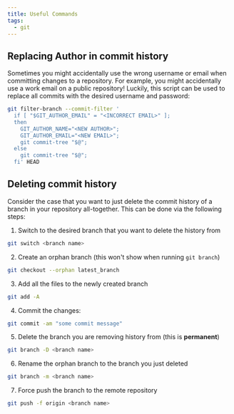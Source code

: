```yaml
---
title: Useful Commands
tags:
  - git
---
```

## Replacing Author in commit history

Sometimes you might accidentally use the wrong username or email when committing changes to a repository. For example, you might accidentally use a work email on a public repository!
Luckily, this script can be used to replace all commits with the desired username and password:

```bash
git filter-branch --commit-filter '
  if [ "$GIT_AUTHOR_EMAIL" = "<INCORRECT EMAIL>" ];
  then
    GIT_AUTHOR_NAME="<NEW AUTHOR>";
    GIT_AUTHOR_EMAIL="<NEW EMAIL>";
    git commit-tree "$@";
  else
    git commit-tree "$@";
  fi' HEAD
```

## Deleting commit history
Consider the case that you want to just delete the commit history of a branch in your repository all-together. This can be done via the following steps:

1. Switch to the desired branch that you want to delete the history from
```bash
git switch <branch name>
```
2. Create an orphan branch (this won't show when running `git branch`)
```bash
git checkout --orphan latest_branch
```
3. Add all the files to the newly created branch
```bash
git add -A
```
4. Commit the changes:
```bash
git commit -am "some commit message"
```
5. Delete the branch you are removing history from (this is **permanent**)
```bash
git branch -D <branch name>
```
6. Rename the orphan branch to the branch you just deleted
```bash
git branch -m <branch name>
```
7. Force push the branch to the remote repository
```bash
git push -f origin <branch name>
```